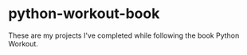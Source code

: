 # python-workout-book
These are my projects I've completed while following the book Python Workout.
